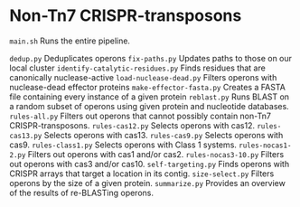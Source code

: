 # Non-Tn7 CRISPR-transposons

`main.sh` Runs the entire pipeline.  

`dedup.py` Deduplicates operons
`fix-paths.py` Updates paths to those on our local cluster
`identify-catalytic-residues.py` Finds residues that are canonically nuclease-active
`load-nuclease-dead.py` Filters operons with nuclease-dead effector proteins
`make-effector-fasta.py` Creates a FASTA file containing every instance of a given protein
`reblast.py` Runs BLAST on a random subset of operons using given protein and nucleotide databases. 
`rules-all.py` Filters out operons that cannot possibly contain non-Tn7 CRISPR-transposons.
`rules-cas12.py` Selects operons with cas12.
`rules-cas13.py` Selects operons with cas13.
`rules-cas9.py` Selects operons with cas9.
`rules-class1.py` Selects operons with Class 1 systems.
`rules-nocas1-2.py` Filters out operons with cas1 and/or cas2.
`rules-nocas3-10.py` Filters out operons with cas3 and/or cas10.
`self-targeting.py` Finds operons with CRISPR arrays that target a location in its contig.
`size-select.py` Filters operons by the size of a given protein.
`summarize.py` Provides an overview of the results of re-BLASTing operons.
